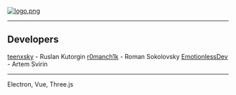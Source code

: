 [![logo.png](https://s.iimg.su/s/01/Vsqif7xzxarvGvHHhilQn35logR4KpLQTxzAIXpA.png)](https://iimg.su/i/1RrXi)

--- 

## **Developers**


[teenxsky](https://github.com/teenxsky) - Ruslan Kutorgin
[r0manch1k](https://github.com/r0manch1k) - Roman Sokolovsky 
[EmotionlessDev](https://github.com/EmotionlessDev) - Artem Svirin

 ---
 
Electron, Vue, Three.js
